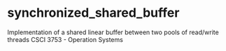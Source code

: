 # synchronized_shared_buffer
Implementation of a shared linear buffer between two pools of read/write threads
CSCI 3753 - Operation Systems
